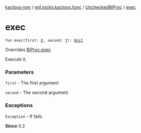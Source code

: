[kactoos-jvm](../../index.md) / [nnl.rocks.kactoos.func](../index.md) / [UncheckedBiProc](index.md) / [exec](./exec.md)

# exec

`fun exec(first: `[`X`](index.md#X)`, second: `[`Y`](index.md#Y)`): `[`Unit`](https://kotlinlang.org/api/latest/jvm/stdlib/kotlin/-unit/index.html)

Overrides [BiProc.exec](../../nnl.rocks.kactoos/-bi-proc/exec.md)

Execute it.

### Parameters

`first` - The first argument

`second` - The second argument

### Exceptions

`Exception` - If fails

**Since**
0.2

